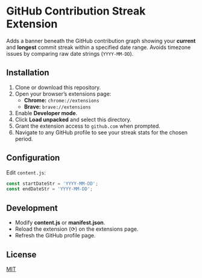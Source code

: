 # GitHub Contribution Streak Extension

Adds a banner beneath the GitHub contribution graph showing your **current** and **longest** commit streak within a specified date range. Avoids timezone issues by comparing raw date strings (`YYYY-MM-DD`).

## Installation

1. Clone or download this repository.
2. Open your browser’s extensions page:
   - **Chrome:** `chrome://extensions`
   - **Brave:** `brave://extensions`
3. Enable **Developer mode**.
4. Click **Load unpacked** and select this directory.
5. Grant the extension access to `github.com` when prompted.
6. Navigate to any GitHub profile to see your streak stats for the chosen period.

## Configuration

Edit `content.js`:
```js
const startDateStr = 'YYYY-MM-DD';
const endDateStr = 'YYYY-MM-DD';
```

## Development

- Modify **content.js** or **manifest.json**.
- Reload the extension (⟳) on the extensions page.
- Refresh the GitHub profile page.

## License

[MIT](LICENSE)